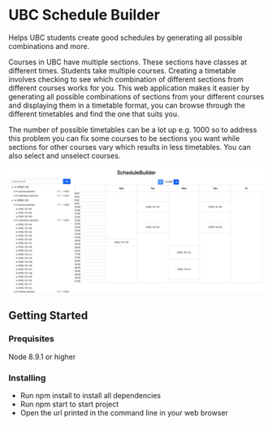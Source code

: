 # UBC Schedule Builder

Helps UBC students create good schedules by generating all possible combinations and more.

Courses in UBC have multiple sections. These sections have classes at different times. Students take multiple courses. Creating a timetable involves checking to see which combination of different sections from different courses works for you. This web application makes it easier by generating all possible combinations of sections from your different courses and displaying them in a timetable format, you can browse through the different timetables and find the one that suits you.

The number of possible timetables can be a lot up e.g. 1000 so to address this problem you can fix some courses to be sections you want while sections for other courses vary which results in less timetables. You can also select and unselect courses.

![app image](https://github.com/Rahman2600/Schedule-Builder/blob/master/imgs/app1.jpg)


## Getting Started

### Prequisites

Node 8.9.1 or higher

### Installing

* Run npm install to install all dependencies
* Run npm start to start project 
* Open the url printed in the command line in your web browser



